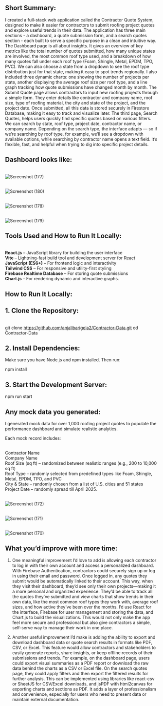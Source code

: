 ## Short Summary:

I created a full-stack web application called the Contractor Quote System, designed to make it easier for contractors to submit roofing project quotes and explore useful trends in their data.
The application has three main sections - a dashboard, a quote submission form, and a search quotes section - each built to serve a specific purpose in a clean and intuitive way.
The Dashboard page is all about insights. It gives an overview of key metrics like the total number of quotes submitted, how many unique states are involved, the most common roof type used, and a breakdown of how many quotes fall under each roof type (Foam, Shingle, Metal, EPDM, TPO, PVC). We can also choose a state from a dropdown to see the roof type distribution just for that state, making it easy to spot trends regionally. I also included three dynamic charts: one showing the number of projects per state, another displaying the average roof size per roof type, and a line graph tracking how quote submissions have changed month by month.
The Submit Quote page allows contractors to input new roofing projects through a simple form. They enter details like contractor and company name, roof size, type of roofing material, the city and state of the project, and the project date. Once submitted, all this data is stored securely in Firestore Database, making it easy to track and visualize later.
The third page, Search Quotes, helps users quickly find specific quotes based on various filters. We can search by state, roof type, project date, contractor name, or company name. Depending on the search type, the interface adapts — so if we’re searching by roof type, for example, we’ll see a dropdown with available options, while searching by contractor name opens a text field. It’s flexible, fast, and helpful when trying to dig into specific project details.

## Dashboard looks like:

<br> ![Screenshot (177)](https://github.com/user-attachments/assets/ac03842c-d803-4d44-9542-051aba2e80ab) 

<br> ![Screenshot (180)](https://github.com/user-attachments/assets/68e45ada-0663-4960-b0e3-e2fb2b4b7406)

<br> ![Screenshot (178)](https://github.com/user-attachments/assets/85926c39-23ad-4ef1-b06d-68da6835ceca)

<br> ![Screenshot (179)](https://github.com/user-attachments/assets/04545d9a-8d8a-4a21-8440-e9a6783e83be)

## Tools Used and How to Run It Locally:

<br> **React.js** – JavaScript library for building the user interface
<br> **Vite** – Lightning-fast build tool and development server for React
<br> **JavaScript (ES6+)** – For frontend logic and interactivity
<br> **Tailwind CSS** – For responsive and utility-first styling
<br> **Firebase Realtime Database** – For storing quote submissions
<br> **Chart.js** – For rendering dynamic and interactive graphs.

## How to Run It Locally:

## 1.	Clone the Repository:

<br> git clone https://github.com/anjalibarigela2/Contractor-Data.git
cd Contractor-Data

## 2. Install Dependencies:
Make sure you have Node.js and npm installed. Then run:

npm install

## 3. Start the Development Server:

npm run start

## Any mock data you generated:

I generated mock data for over 1,000 roofing project quotes to populate the performance dashboard and simulate realistic analytics.

Each mock record includes:

<br> Contractor Name
<br> Company Name
<br> Roof Size (sq ft) – randomized between realistic ranges (e.g., 200 to 10,000 sq ft)
<br> Roof Type – randomly selected from predefined types like Foam, Shingle, Metal, EPDM, TPO, and PVC
<br> City & State – randomly chosen from a list of U.S. cities and 51 states
<br> Project Date – randomly spread till April 2025.

<br> ![Screenshot (172)](https://github.com/user-attachments/assets/8a54e5da-b38a-4f23-9342-dd9ca25855c8)

<br> ![Screenshot (171)](https://github.com/user-attachments/assets/192b35ce-a0d6-4b61-aee2-2ba8e47a8c00)

<br> ![Screenshot (170)](https://github.com/user-attachments/assets/7490e845-16b4-40cd-baef-0db00b1cf442)

## What you’d improve with more time:

1. One meaningful improvement I’d love to add is allowing each contractor to log in with their own account and access a personalized dashboard. With Firebase Authentication, contractors could securely sign up or log in using their email and password. Once logged in, any quotes they submit would be automatically linked to their account. This way, when they visit their dashboard, they’d see only their own projects—making it a more personal and organized experience. They’d be able to track all the quotes they’ve submitted and view charts that show trends in their own data, like the most common roof types they work with, average roof sizes, and how active they’ve been over the months. I’d use React for the interface, Firebase for user management and storing the data, and Chart.js to build the visualizations. This would not only make the app feel more secure and professional but also give contractors a simple, self-serve way to manage their work in one place.

2. Another useful improvement I’d make is adding the ability to export and download dashboard data or quote search results in formats like PDF, CSV, or Excel. This feature would allow contractors and stakeholders to easily generate reports, share insights, or keep offline records of their submissions and trends. For example, on the dashboard page, users could export visual summaries as a PDF report or download the raw data behind the charts as a CSV or Excel file. On the search quotes page, they could apply filters and then export the filtered results for further analysis. This can be implemented using libraries like react-csv or SheetJS for CSV/Excel downloads, and jsPDF with html2canvas for exporting charts and sections as PDF. It adds a layer of professionalism and convenience, especially for users who need to present data or maintain external documentation.








